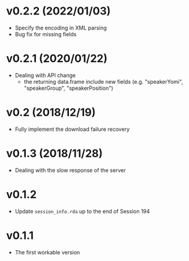 # v0.2.2 (2022/01/03)

* Specify the encoding in XML parsing
* Bug fix for missing fields

# v0.2.1 (2020/01/22)

* Dealing with API change
  - the returning data.frame include new fields (e.g.  "speakerYomi", "speakerGroup", "speakerPosition")

# v0.2 (2018/12/19)

* Fully implement the download failure recovery

# v0.1.3 (2018/11/28)

* Dealing with the slow response of the server

# v0.1.2

* Update `session_info.rda` up to the end of Session 194

# v0.1.1

* The first workable version
